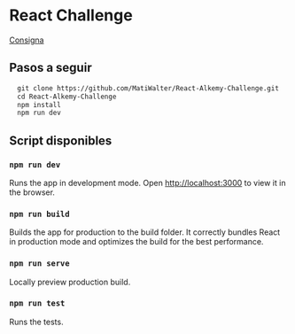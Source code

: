 # React Challenge

[Consigna](https://drive.google.com/file/d/1kNbni3fBBYiAErWYIQNmlggJTNHmLgPL/view)

## Pasos a seguir

```txt
  git clone https://github.com/MatiWalter/React-Alkemy-Challenge.git
  cd React-Alkemy-Challenge
  npm install
  npm run dev
```

## Script disponibles

### `npm run dev`

Runs the app in development mode.
Open <http://localhost:3000> to view it in the browser.

### `npm run build`

Builds the app for production to the build folder.
It correctly bundles React in production mode and optimizes the build for the best performance.

### `npm run serve`

Locally preview production build.

### `npm run test`

Runs the tests.
